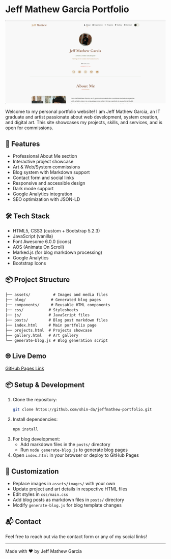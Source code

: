 # Jeff Mathew Garcia Portfolio

![Preview](preview.png)

Welcome to my personal portfolio website! I am Jeff Mathew Garcia, an IT graduate and artist passionate about web development, system creation, and digital art. This site showcases my projects, skills, and services, and is open for commissions.

## 🚀 Features
- Professional About Me section
- Interactive project showcase
- Art & Web/System commissions
- Blog system with Markdown support
- Contact form and social links
- Responsive and accessible design
- Dark mode support
- Google Analytics integration
- SEO optimization with JSON-LD

## 🛠️ Tech Stack
- HTML5, CSS3 (custom + Bootstrap 5.2.3)
- JavaScript (vanilla)
- Font Awesome 6.0.0 (icons)
- AOS (Animate On Scroll)
- Marked.js (for blog markdown processing)
- Google Analytics
- Bootstrap Icons

## 📦 Project Structure
```
├── assets/          # Images and media files
├── blog/           # Generated blog pages
├── components/     # Reusable HTML components
├── css/           # Stylesheets
├── js/            # JavaScript files
├── posts/         # Blog post markdown files
├── index.html     # Main portfolio page
├── projects.html  # Projects showcase
├── gallery.html   # Art gallery
└── generate-blog.js # Blog generation script
```

## 🌐 Live Demo
[GitHub Pages Link](https://shin-da.github.io/jeffmathew-portfolio/)

## 📦 Setup & Development
1. Clone the repository:
   ```bash
   git clone https://github.com/shin-da/jeffmathew-portfolio.git
   ```
2. Install dependencies:
   ```bash
   npm install
   ```
3. For blog development:
   - Add markdown files in the `posts/` directory
   - Run `node generate-blog.js` to generate blog pages
4. Open `index.html` in your browser or deploy to GitHub Pages

## 📝 Customization
- Replace images in `assets/images/` with your own
- Update project and art details in respective HTML files
- Edit styles in `css/main.css`
- Add blog posts as markdown files in `posts/` directory
- Modify `generate-blog.js` for blog template changes

## 📬 Contact
Feel free to reach out via the contact form or any of my social links!

---
Made with ❤️ by Jeff Mathew Garcia 
